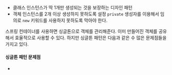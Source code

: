 
- 클래스 인스턴스가 딱 1개만 생성되는 것을 보장하는 디자인 패턴
- 객체 인스턴스를 2개 이상 생성하지 못하도록 설정
  `private` 생성자를 이용해서 임의로 `new` 키워드를 사용하지 못하도록 막아야 한다.


스프링 컨테이너를 사용하면 싱글톤으로 객체를 관리해준다.
이미 만들어진 객체를 공유해서 효율적으로 사용할 수 있다. 하지만 싱글톤 패턴은 다음과 같은 수 많은 문제점들을 가지고 있다.

#### 싱글톤 패턴 문제점 

- 